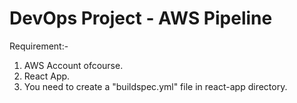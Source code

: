 # DevOps Project - AWS Pipeline 

Requirement:-
1. AWS Account ofcourse.
2. React App.
3. You need to create a "buildspec.yml" file in react-app directory.
